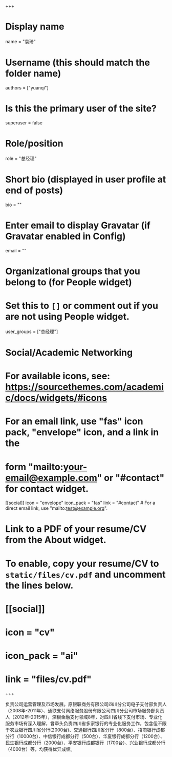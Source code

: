 +++
# Display name
name = "袁琦"

# Username (this should match the folder name)
authors = ["yuanqi"]

# Is this the primary user of the site?
superuser = false

# Role/position
role = "总经理"

# Short bio (displayed in user profile at end of posts)
bio = ""

# Enter email to display Gravatar (if Gravatar enabled in Config)
email = ""


# Organizational groups that you belong to (for People widget)
#   Set this to `[]` or comment out if you are not using People widget.
user_groups = ["总经理"]


# Social/Academic Networking
# For available icons, see: https://sourcethemes.com/academic/docs/widgets/#icons
#   For an email link, use "fas" icon pack, "envelope" icon, and a link in the
#   form "mailto:your-email@example.com" or "#contact" for contact widget.

[[social]]
  icon = "envelope"
  icon_pack = "fas"
  link = "#contact"  # For a direct email link, use "mailto:test@example.org".



# Link to a PDF of your resume/CV from the About widget.
# To enable, copy your resume/CV to `static/files/cv.pdf` and uncomment the lines below.
# [[social]]
#   icon = "cv"
#   icon_pack = "ai"
#   link = "files/cv.pdf"

+++

负责公司运营管理及市场发展。原银联商务有限公司四川分公司电子支付部负责人（2008年-2011年）、通联支付网络服务股份有限公司四川分公司市场服务部负责人（2012年-2015年），深根金融支付领域8年，对四川省线下支付市场、专业化服务市场有深入理解，曾牵头负责四川省多家银行的专业化服务工作，包含但不限于农业银行四川省分行(2000台)、交通银行四川省分行（800台）、招商银行成都分行（10000台）、中信银行成都分行（500台）、华夏银行成都分行（1200台）、民生银行成都分行（2000台）、平安银行成都银行（1700台）、兴业银行成都分行（4000台）等，均获得优异成绩。
